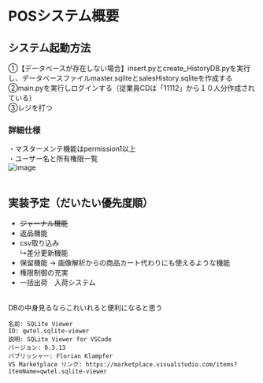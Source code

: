 # POSシステム概要

## システム起動方法
①【データベースが存在しない場合】insert.pyとcreate_HistoryDB.pyを実行し、データベースファイルmaster.sqliteとsalesHistory.sqliteを作成する<br>
②main.pyを実行しログインする（従業員CDは「11112」から１０人分作成されている）<br>
③レジを打つ<br>
### 詳細仕様<br>
・マスターメンテ機能はpermission1以上<br>
・ユーザー名と所有権限一覧<br>
![image](https://github.com/koukou123456/Pos/assets/91433734/c934c327-e9a2-4d15-81a8-aae4fb10f374)
<br><br>

## 実装予定（だいたい優先度順）<br>
- ~~ジャーナル機能~~<br>
- 返品機能<br>
- csv取り込み<br>
   ↳差分更新機能<br>
- 保留機能 → 画像解析からの商品カート代わりにも使えるような機能<br>
- 権限制御の充実<br>
- 一括出荷　入荷システム<br>
<br>
DBの中身見るならこれいれると便利になると思う<br>

```
名前: SQLite Viewer
ID: qwtel.sqlite-viewer
説明: SQLite Viewer for VSCode
バージョン: 0.3.13
パブリッシャー: Florian Klampfer
VS Marketplace リンク: https://marketplace.visualstudio.com/items?itemName=qwtel.sqlite-viewer
```
